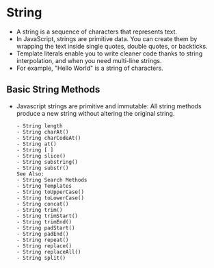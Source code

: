 <!-- ################## String in Javascript. ###################3 -->

# String
- A string is a sequence of characters that represents text. 
- In JavaScript, strings are primitive data. You can create them by wrapping the text inside single quotes, double quotes, or backticks. 
- Template literals enable you to write cleaner code thanks to string interpolation, and when you need multi-line strings.
- For example, "Hello World" is a string of characters.


##  Basic String Methods
-  Javascript strings are primitive and immutable: All string methods produce a new string without altering the original string.


       - String length
       - String charAt()
       - String charCodeAt()
       - String at()
       - String [ ]
       - String slice()
       - String substring()
       - String substr()
       See Also:
       - String Search Methods
       - String Templates
       - String toUpperCase()
       - String toLowerCase()
       - String concat()
       - String trim()
       - String trimStart()
       - String trimEnd()
       - String padStart()
       - String padEnd()
       - String repeat()
       - String replace()
       - String replaceAll()
       - String split()